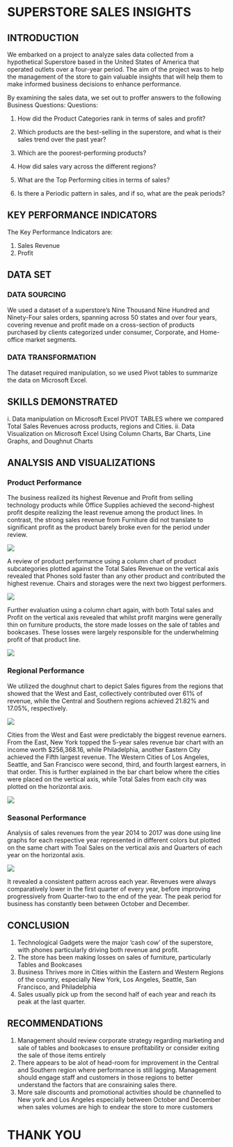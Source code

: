 # SUPERSTORE SALES INSIGHTS

## INTRODUCTION
We embarked on a project to analyze sales data collected from a hypothetical Superstore based in the United States of America that operated outlets over a four-year period. The aim of the project was to help the management of the store to gain valuable insights that will help them to make informed business decisions to enhance performance.

By examining the sales data, we set out to proffer answers to the following Business Questions:
Questions:

1.	How did the Product Categories rank in terms of sales and profit?

2.	Which products are the best-selling in the superstore, and what is their sales trend over the past year?

3.	Which are the poorest-performing products? 

4.	How did sales vary across the different regions?

5.	What are the Top Performing cities in terms of sales?

6.	Is there a Periodic pattern in sales, and if so, what are the peak periods?
   
## KEY PERFORMANCE INDICATORS
The Key Performance Indicators are:
1.	Sales Revenue
2.	Profit
   
## DATA SET

### DATA SOURCING
We used a dataset of a superstore’s Nine Thousand Nine Hundred and Ninety-Four sales orders, spanning across 50 states and over four years, covering revenue and profit made on a cross-section of products purchased by clients categorized under consumer, Corporate, and Home-office market segments. 

### DATA TRANSFORMATION
The dataset required manipulation, so we used Pivot tables to summarize the data on Microsoft Excel.

## SKILLS DEMONSTRATED
i.	Data manipulation on Microsoft Excel PIVOT TABLES where we compared Total Sales Revenues across products, regions and Cities. 
ii.	Data Visualization on Microsoft Excel Using Column Charts, Bar Charts, Line Graphs, and Doughnut Charts

## ANALYSIS AND VISUALIZATIONS

### Product Performance
The business realized its highest Revenue and Profit from selling technology products while Office Supplies achieved the second-highest profit despite realizing the least revenue among the product lines. In contrast, the strong sales revenue from Furniture did not translate to significant profit as the product barely broke even for the period under review. 

![](Performance_Categories.jpg)

A review of product performance using a column chart of product subcategories plotted against the Total Sales Revenue on the vertical axis revealed that Phones sold faster than any other product and contributed the highest revenue. Chairs and storages were the next two biggest performers.

![](Product_sales_2016_2017.jpg)

Further evaluation using a column chart again, with both Total sales and Profit on the vertical axis revealed that whilst profit margins were generally thin on furniture products, the store made losses on the sale of tables and bookcases. These losses were largely responsible for the underwhelming profit of that product line.

![](Furniture.jpg)

### Regional Performance
We utilized the doughnut chart to depict Sales figures from the regions that showed that the West and East, collectively contributed over 61% of revenue, while the Central and Southern regions achieved 21.82% and 17.05%, respectively.

![](Regional_performance.jpg)

Cities from the West and East were predictably the biggest revenue earners. From the East, New York topped the 5-year sales revenue bar chart with an income worth $256,368.16, while Philadelphia, another Eastern City achieved the Fifth largest revenue.  The Western Cities of Los Angeles, Seattle, and San Francisco were second, third, and fourth largest earners, in that order. This is further explained in the bar chart below where the cities were placed on the vertical axis, while Total Sales from each city was plotted on the horizontal axis.

![](Top_Cities.jpg)

### Seasonal Performance
Analysis of sales revenues from the year 2014 to 2017 was done using line graphs for each respective year represented in different colors but plotted on the same chart with Toal Sales on the vertical axis and Quarters of each year on the horizontal axis. 

![](Seasonal_Performance.jpg)

It revealed a consistent pattern across each year. Revenues were always comparatively lower in the first quarter of every year, before improving progressively from Quarter-two to the end of the year. The peak period for business has constantly been between October and December.

## CONCLUSION
1.	Technological Gadgets were the major ‘cash cow’ of the superstore, with phones particularly driving both revenue and profit.
2.	The store has been making losses on sales of furniture, particularly Tables and Bookcases
3. Business Thrives more in Cities within the Eastern and Western Regions of the country, especially New York, Los Angeles, Seattle, San Francisco, and Philadelphia
4.	Sales usually pick up from the second half of each year and reach its peak at the last quarter.

## RECOMMENDATIONS
1. Management should review corporate strategy regarding marketing and sale of tables and bookcases to ensure profitability or consider exiting the sale of those items entirely
2. There appears to be alot of head-room for improvement in the Central and Southern region where performance is still lagging. Management should engage staff and customers in those regions to better understand the factors that are consraining sales there. 
3. More sale discounts and promotional activities should be channelled to New york and Los Angeles especially between October and December when sales volumes are high to endear the store to more customers


#                                                        THANK YOU

